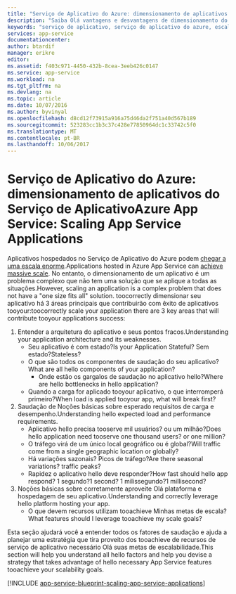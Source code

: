 ```yaml
---
title: "Serviço de Aplicativo do Azure: dimensionamento de aplicativos do Serviço de Aplicativo"
description: "Saiba Olá vantagens e desvantagens de dimensionamento do aplicativo no serviço de aplicativo."
keywords: "serviço de aplicativo, serviço de aplicativo do azure, escala, escalonável, plano de serviço de aplicativo, custo de serviço de aplicativo"
services: app-service
documentationcenter: 
author: btardif
manager: erikre
editor: 
ms.assetid: f403c971-4450-432b-8cea-3eeb426c0147
ms.service: app-service
ms.workload: na
ms.tgt_pltfrm: na
ms.devlang: na
ms.topic: article
ms.date: 10/07/2016
ms.author: byvinyal
ms.openlocfilehash: d8cd12f73915a916a75d46da2f751a40d567b189
ms.sourcegitcommit: 523283cc1b3c37c428e77850964dc1c33742c5f0
ms.translationtype: MT
ms.contentlocale: pt-BR
ms.lasthandoff: 10/06/2017
---
```

# <a name="azure-app-service-scaling-app-service-applications"></a><span data-ttu-id="8e453-104">Serviço de Aplicativo do Azure: dimensionamento de aplicativos do Serviço de Aplicativo</span><span class="sxs-lookup"><span data-stu-id="8e453-104">Azure App Service: Scaling App Service Applications</span></span>
<span data-ttu-id="8e453-105">Aplicativos hospedados no Serviço de Aplicativo do Azure podem [chegar a uma escala enorme](https://azure.microsoft.com/blog/canadian-broadcasting-corporation-radio-canada-leverage-azure-for-smooth-election-coverage/).</span><span class="sxs-lookup"><span data-stu-id="8e453-105">Applications hosted in Azure App Service can [achieve massive scale](https://azure.microsoft.com/blog/canadian-broadcasting-corporation-radio-canada-leverage-azure-for-smooth-election-coverage/).</span></span>
<span data-ttu-id="8e453-106">No entanto, o dimensionamento de um aplicativo é um problema complexo que não tem uma solução que se aplique a todas as situações.</span><span class="sxs-lookup"><span data-stu-id="8e453-106">However, scaling an application is a complex problem that does not have a "one size fits all" solution.</span></span> <span data-ttu-id="8e453-107">toocorrectly dimensionar seu aplicativo há 3 áreas principais que contribuirão com êxito de aplicativos tooyour:</span><span class="sxs-lookup"><span data-stu-id="8e453-107">toocorrectly scale your application there are 3 key areas that will contribute tooyour applications success:</span></span>

1. <span data-ttu-id="8e453-108">Entender a arquitetura do aplicativo e seus pontos fracos.</span><span class="sxs-lookup"><span data-stu-id="8e453-108">Understanding your application architecture and its weaknesses.</span></span>
   * <span data-ttu-id="8e453-109">Seu aplicativo é com estado?</span><span class="sxs-lookup"><span data-stu-id="8e453-109">Is your Application Stateful?</span></span> <span data-ttu-id="8e453-110">Sem estado?</span><span class="sxs-lookup"><span data-stu-id="8e453-110">Stateless?</span></span>
   * <span data-ttu-id="8e453-111">O que são todos os componentes de saudação do seu aplicativo?</span><span class="sxs-lookup"><span data-stu-id="8e453-111">What are all hello components of your application?</span></span>
     * <span data-ttu-id="8e453-112">Onde estão os gargalos de saudação no aplicativo hello?</span><span class="sxs-lookup"><span data-stu-id="8e453-112">Where are hello bottlenecks in hello application?</span></span>
   * <span data-ttu-id="8e453-113">Quando a carga for aplicado tooyour aplicativo, o que interromperá primeiro?</span><span class="sxs-lookup"><span data-stu-id="8e453-113">When load is applied tooyour app, what will break first?</span></span>
2. <span data-ttu-id="8e453-114">Saudação de Noções básicas sobre esperado requisitos de carga e desempenho.</span><span class="sxs-lookup"><span data-stu-id="8e453-114">Understanding hello expected load and performance requirements.</span></span>
   * <span data-ttu-id="8e453-115">Aplicativo hello precisa tooserve mil usuários? ou um milhão?</span><span class="sxs-lookup"><span data-stu-id="8e453-115">Does hello application need tooserve one thousand users? or one million?</span></span>
   * <span data-ttu-id="8e453-116">O tráfego virá de um único local geográfico ou é global?</span><span class="sxs-lookup"><span data-stu-id="8e453-116">Will traffic come from a single geographic location or globally?</span></span>
   * <span data-ttu-id="8e453-117">Há variações sazonais? Picos de tráfego?</span><span class="sxs-lookup"><span data-stu-id="8e453-117">Are there seasonal variations? traffic peaks?</span></span>
   * <span data-ttu-id="8e453-118">Rapidez o aplicativo hello deve responder?</span><span class="sxs-lookup"><span data-stu-id="8e453-118">How fast should hello app respond?</span></span> <span data-ttu-id="8e453-119">1 segundo?</span><span class="sxs-lookup"><span data-stu-id="8e453-119">1 second?</span></span> <span data-ttu-id="8e453-120">1 milissegundo?</span><span class="sxs-lookup"><span data-stu-id="8e453-120">1 millisecond?</span></span>
3. <span data-ttu-id="8e453-121">Noções básicas sobre corretamente aproveite Olá plataforma e hospedagem de seu aplicativo.</span><span class="sxs-lookup"><span data-stu-id="8e453-121">Understanding and correctly leverage hello platform hosting your app.</span></span>
   * <span data-ttu-id="8e453-122">O que devem recursos utilizam tooachieve Minhas metas de escala?</span><span class="sxs-lookup"><span data-stu-id="8e453-122">What features should I leverage tooachieve my scale goals?</span></span>

<span data-ttu-id="8e453-123">Esta seção ajudará você a entender todos os fatores de saudação e ajuda a planejar uma estratégia que tira proveito dos tooachieve de recursos de serviço de aplicativo necessário Olá suas metas de escalabilidade.</span><span class="sxs-lookup"><span data-stu-id="8e453-123">This section will help you understand all hello factors and help you devise a strategy that takes advantage of hello necessary App Service features tooachieve your scalability goals.</span></span>

[!INCLUDE [app-service-blueprint-scaling-app-service-applications](../../includes/app-service-blueprint-scaling-app-service-applications.md)]

